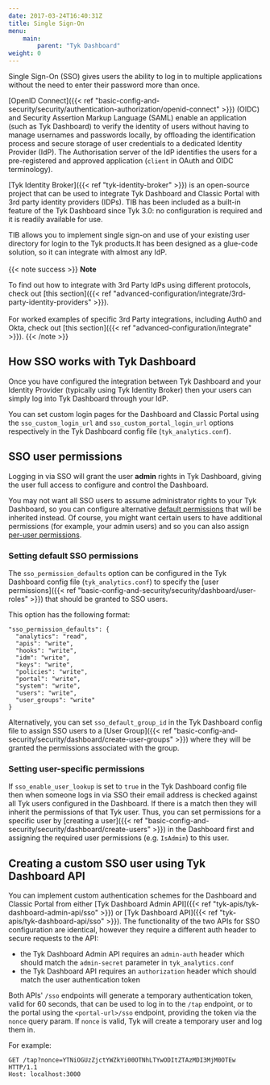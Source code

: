 ```yaml
---
date: 2017-03-24T16:40:31Z
title: Single Sign-On
menu: 
    main:
        parent: "Tyk Dashboard"
weight: 0
---
```


Single Sign-On (SSO) gives users the ability to log in to multiple applications without the need to enter their password more than once.

[OpenID Connect]({{< ref "basic-config-and-security/security/authentication-authorization/openid-connect" >}}) (OIDC) and Security Assertion Markup Language (SAML) enable an application (such as Tyk Dashboard) to verify the identity of users without having to manage usernames and passwords locally, by offloading the identification process and secure storage of user credentials to a dedicated Identity Provider (IdP). The Authorisation server of the IdP identifies the users for a pre-registered and approved application (`client` in OAuth and OIDC terminology).

[Tyk Identity Broker]({{< ref "tyk-identity-broker" >}}) is an open-source project that can be used to integrate Tyk Dashboard and Classic Portal with 3rd party identity providers (IDPs). TIB has been included as a built-in feature of the Tyk Dashboard since Tyk 3.0: no configuration is required and it is readily available for use.

TIB allows you to implement single sign-on and use of your existing user directory for login to the Tyk products.It has been designed as a glue-code solution, so it can integrate with almost any IdP.
<br>
<br>
{{< note success >}}
**Note**  

To find out how to integrate with 3rd Party IdPs using different protocols, check out [this section]({{< ref "advanced-configuration/integrate/3rd-party-identity-providers" >}}).
<br>
<br>
For worked examples of specific 3rd Party integrations, including Auth0 and Okta, check out [this section]({{< ref "advanced-configuration/integrate" >}}).
{{< /note >}}

## How SSO works with Tyk Dashboard

Once you have configured the integration between Tyk Dashboard and your Identity Provider (typically using Tyk Identity Broker) then your users can simply log into Tyk Dashboard through your IdP.

You can set custom login pages for the Dashboard and Classic Portal using the `sso_custom_login_url` and `sso_custom_portal_login_url` options respectively in the Tyk Dashboard config file (`tyk_analytics.conf`).

## SSO user permissions

Logging in via SSO will grant the user **admin** rights in Tyk Dashboard, giving the user full access to configure and control the Dashboard.

You may not want all SSO users to assume administrator rights to your Tyk Dashboard, so you can configure alternative [default permissions](#setting-default-sso-permissions) that will be inherited instead. Of course, you might want certain users to have additional permissions (for example, your admin users) and so you can also assign [per-user permissions](#setting-user-specific-permissions).

### Setting default SSO permissions

The `sso_permission_defaults` option can be configured in the Tyk Dashboard config file (`tyk_analytics.conf`) to specify the [user permissions]({{< ref "basic-config-and-security/security/dashboard/user-roles" >}}) that should be granted to SSO users.

This option has the following format:

```
"sso_permission_defaults": {
  "analytics": "read",
  "apis": "write",
  "hooks": "write",
  "idm": "write",
  "keys": "write",
  "policies": "write",
  "portal": "write",
  "system": "write",
  "users": "write",
  "user_groups": "write"
}
```

Alternatively, you can set `sso_default_group_id` in the Tyk Dashboard config file to assign SSO users to a [User Group]({{< ref "basic-config-and-security/security/dashboard/create-user-groups" >}}) where they will be granted the permissions associated with the group.

### Setting user-specific permissions

If `sso_enable_user_lookup` is set to `true` in the Tyk Dashboard config file then when someone logs in via SSO their email address is checked against all Tyk users configured in the Dashboard. If there is a match then they will inherit the permissions of that Tyk user. Thus, you can set permissions for a specific user by [creating a user]({{< ref "basic-config-and-security/security/dashboard/create-users" >}}) in the Dashboard first and assigning the required user permissions (e.g. `IsAdmin`) to this user.

## Creating a custom SSO user using Tyk Dashboard API

You can implement custom authentication schemes for the Dashboard and Classic Portal from either [Tyk Dashboard Admin API]({{< ref "tyk-apis/tyk-dashboard-admin-api/sso" >}}) or [Tyk Dashboard API]({{< ref "tyk-apis/tyk-dashboard-api/sso" >}}). The functionality of the two APIs for SSO configuration are identical, however they require a different auth header to secure requests to the API:
- the Tyk Dashboard Admin API requires an `admin-auth` header which should match the `admin-secret` parameter in `tyk_analytics.conf`
- the Tyk Dashboard API requires an `authorization` header which should match the user authentication token

Both APIs' `/sso` endpoints will generate a temporary authentication token, valid for 60 seconds, that can be used to log in to the `/tap` endpoint, or to the portal using the `<portal-url>/sso` endpoint, providing the token via the `nonce` query param. If `nonce` is valid, Tyk will create a temporary user and log them in. 

For example:
```.http
GET /tap?nonce=YTNiOGUzZjctYWZkYi00OTNhLTYwODItZTAzMDI3MjM0OTEw HTTP/1.1
Host: localhost:3000    
```